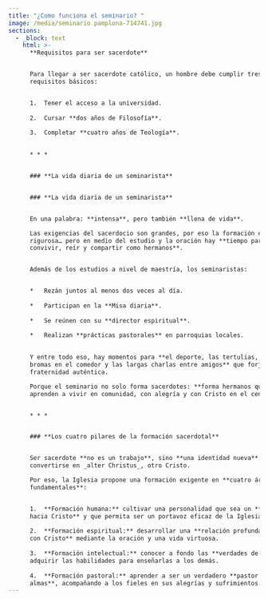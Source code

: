 ```yaml
---
title: "¿Como funciona el seminario? "
image: /media/seminario pamplona-714741.jpg
sections:
  - _block: text
    html: >-
      **Requisitos para ser sacerdote**


      Para llegar a ser sacerdote católico, un hombre debe cumplir tres
      requisitos básicos:


      1.  Tener el acceso a la universidad.
          
      2.  Cursar **dos años de Filosofía**.
          
      3.  Completar **cuatro años de Teología**.
          

      * * *


      ### **La vida diaria de un seminarista**


      ### **La vida diaria de un seminarista**


      En una palabra: **intensa**, pero también **llena de vida**.  

      Las exigencias del sacerdocio son grandes, por eso la formación es
      rigurosa… pero en medio del estudio y la oración hay **tiempo para
      convivir, reír y compartir como hermanos**.


      Además de los estudios a nivel de maestría, los seminaristas:


      *   Rezán juntos al menos dos veces al día.
          
      *   Participan en la **Misa diaria**.
          
      *   Se reúnen con su **director espiritual**.
          
      *   Realizan **prácticas pastorales** en parroquias locales.
          

      Y entre todo eso, hay momentos para **el deporte, las tertulias, las
      bromas en el comedor y las largas charlas entre amigos** que forjan una
      fraternidad auténtica.  

      Porque el seminario no solo forma sacerdotes: **forma hermanos que
      aprenden a vivir en comunidad, con alegría y con Cristo en el centro**.


      * * *


      ### **Los cuatro pilares de la formación sacerdotal**


      Ser sacerdote **no es un trabajo**, sino **una identidad nueva**:
      convertirse en _alter Christus_, otro Cristo.  

      Por eso, la Iglesia propone una formación exigente en **cuatro áreas
      fundamentales**:


      1.  **Formación humana:** cultivar una personalidad que sea un **puente
      hacia Cristo** y que permita ser un portavoz eficaz de la Iglesia.
          
      2.  **Formación espiritual:** desarrollar una **relación profunda y madura
      con Cristo** mediante la oración y una vida virtuosa.
          
      3.  **Formación intelectual:** conocer a fondo las **verdades de la fe** y
      adquirir las habilidades para enseñarlas a los demás.
          
      4.  **Formación pastoral:** aprender a ser un verdadero **pastor de
      almas**, acompañando a los fieles en sus alegrías y sufrimientos.
---
```

